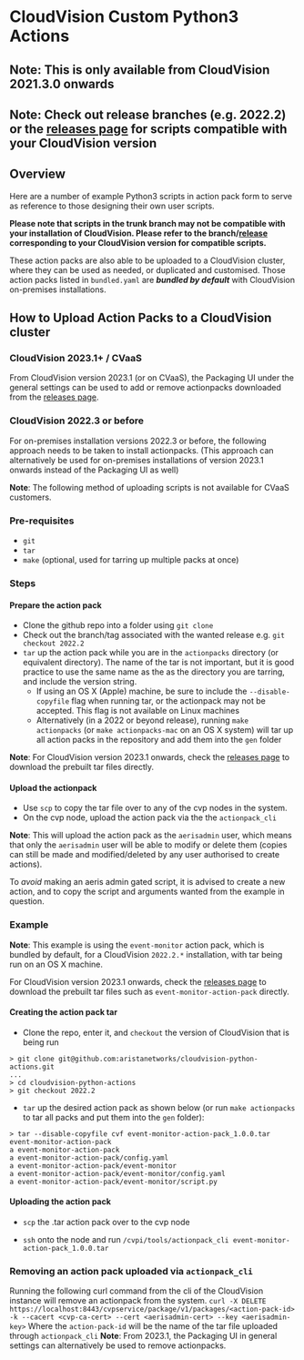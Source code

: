# CloudVision Custom Python3 Actions

## **Note**: This is only available from CloudVision 2021.3.0 onwards

## **Note**: Check out release branches (e.g. 2022.2) or the [releases page](https://github.com/aristanetworks/cloudvision-python-actions/releases) for scripts compatible with your CloudVision version

## Overview

Here are a number of example Python3 scripts in action pack form to serve as reference to those designing their own user scripts.

**Please note that scripts in the trunk branch may not be compatible with your installation of CloudVision. Please refer to the branch/[release](https://github.com/aristanetworks/cloudvision-python-actions/releases) corresponding to your CloudVision version for compatible scripts.**

These action packs are also able to be uploaded to a CloudVision cluster, where they can be used as needed, or duplicated and customised.
Those action packs listed in `bundled.yaml` are **_bundled by default_** with CloudVision on-premises installations.

## How to Upload Action Packs to a CloudVision cluster

### CloudVision 2023.1+ / CVaaS
From CloudVision version 2023.1 (or on CVaaS), the Packaging UI under the general settings can be used to add or remove actionpacks downloaded from the [releases page](https://github.com/aristanetworks/cloudvision-python-actions/releases).

### CloudVision 2022.3 or before
For on-premises installation versions 2022.3 or before, the following approach needs to be taken to install actionpacks.
(This approach can alternatively be used for on-premises installations of version 2023.1 onwards instead of the Packaging UI as well)

**Note**: The following method of uploading scripts is not available for CVaaS customers.

### Pre-requisites

* `git`
* `tar`
* `make` (optional, used for tarring up multiple packs at once)

### Steps

#### Prepare the action pack

* Clone the github repo into a folder using `git clone`
* Check out the branch/tag associated with the wanted release e.g. `git checkout 2022.2`
* `tar` up the action pack while you are in the `actionpacks` directory (or equivalent directory). The name of the tar is not important, but it is good practice to use the same name as the as the directory you are tarring, and include the version string.
  * If using an OS X (Apple) machine, be sure to include the `--disable-copyfile` flag when running tar, or the actionpack may not be accepted. This flag is not available on Linux machines
  * Alternatively (in a 2022 or beyond release), running `make actionpacks` (or `make actionpacks-mac` on an OS X system) will tar up all action packs in the repository and add them into the `gen` folder

**Note**: For CloudVision version 2023.1 onwards, check the [releases page](https://github.com/aristanetworks/cloudvision-python-actions/releases) to download the prebuilt tar files directly.

#### Upload the actionpack

* Use `scp` to copy the tar file over to any of the cvp nodes in the system.
* On the cvp node, upload the action pack via the the `actionpack_cli`

**Note**: This will upload the action pack as the `aerisadmin` user, which means that only the `aerisadmin` user will be able to modify or delete them (copies can still be made and modified/deleted by any user authorised to create actions).

To _avoid_ making an aeris admin gated script, it is advised to create a new action, and to copy the script and arguments wanted from the example in question.

### Example

**Note**: This example is using the `event-monitor` action pack, which is bundled by default, for a CloudVision `2022.2.*` installation, with tar being run on an OS X machine.

For CloudVision version 2023.1 onwards, check the [releases page](https://github.com/aristanetworks/cloudvision-python-actions/releases) to download the prebuilt tar files such as `event-monitor-action-pack` directly.

#### Creating the action pack tar

* Clone the repo, enter it, and `checkout` the version of CloudVision that is being run

``` Shell
> git clone git@github.com:aristanetworks/cloudvision-python-actions.git
...
> cd cloudvision-python-actions
> git checkout 2022.2
```

* `tar` up the desired action pack as shown below (or run `make actionpacks` to tar all packs and put them into the `gen` folder):

``` Shell
> tar --disable-copyfile cvf event-monitor-action-pack_1.0.0.tar event-monitor-action-pack
a event-monitor-action-pack
a event-monitor-action-pack/config.yaml
a event-monitor-action-pack/event-monitor
a event-monitor-action-pack/event-monitor/config.yaml
a event-monitor-action-pack/event-monitor/script.py
```

#### Uploading the action pack

* `scp` the .tar action pack over to the cvp node

* `ssh` onto the node and run `/cvpi/tools/actionpack_cli event-monitor-action-pack_1.0.0.tar`


### Removing an action pack uploaded via `actionpack_cli`
Running the following curl command from the cli of the CloudVision instance will remove an actionpack from the system.
`curl -X DELETE https://localhost:8443/cvpservice/package/v1/packages/<action-pack-id> -k --cacert <cvp-ca-cert> --cert <aerisadmin-cert> --key <aerisadmin-key>`
Where the `action-pack-id` will be the name of the tar file uploaded through `actionpack_cli`
**Note**: From 2023.1, the Packaging UI in general settings can alternatively be used to remove actionpacks.
